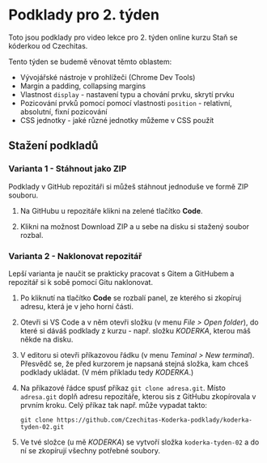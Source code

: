 # Podklady pro 2. týden

Toto jsou podklady pro video lekce pro 2. týden online kurzu Staň se kóderkou od Czechitas.

Tento týden se budemě věnovat těmto oblastem:
- Vývojářské nástroje v prohlížeči (Chrome Dev Tools)
- Margin a padding, collapsing margins
- Vlastnost `display` - nastavení typu a chování prvku, skrytí prvku
- Pozicování prvků pomocí pomocí vlastnosti `position` - relativní, absolutní, fixní pozicování
- CSS jednotky - jaké různé jednotky můžeme v CSS použít

## Stažení podkladů

### Varianta 1 - Stáhnout jako ZIP

Podklady v GitHub repozitáři si můžeš stáhnout jednoduše ve formě ZIP souboru.

1. Na GitHubu u repozitáře klikni na zelené tlačítko **Code**.

2. Klikni na možnost Download ZIP a u sebe na disku si stažený soubor rozbal.

### Varianta 2 - Naklonovat repozitář

Lepší varianta je naučit se prakticky pracovat s Gitem a GitHubem a repozitář si k sobě pomocí Gitu naklonovat.

1. Po kliknutí na tlačítko **Code** se rozbalí panel, ze kterého si zkopíruj adresu, která je v jeho horní části.

2. Otevři si VS Code a v něm otevři složku (v menu *File > Open folder*), do které si dáváš podklady z kurzu - např. složku *KODERKA*, kterou máš někde na disku.

3. V editoru si otevři příkazovou řádku (v menu *Teminal > New terminal*). Přesvědč se, že před kurzorem je napsaná stejná složka, kam chceš podklady ukládat. (V mém příkladu tedy *KODERKA*.)

4. Na příkazové řádce spusť příkaz `git clone adresa.git`. Místo `adresa.git` doplň adresu repozitáře, kterou sis z GitHubu zkopírovala v prvním kroku. Celý příkaz tak např. může vypadat takto:
   ```
   git clone https://github.com/Czechitas-Koderka-podklady/koderka-tyden-02.git
   ```

5. Ve tvé složce (u mě *KODERKA*) se vytvoří složka `koderka-tyden-02` a do ní se zkopírují všechny potřebné soubory.

